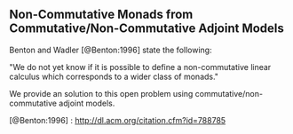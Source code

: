 Non-Commutative Monads from Commutative/Non-Commutative Adjoint Models
----------------------------------------------------------------------

Benton and Wadler [@Benton:1996] state the following:

"We do not yet know if it is possible to define a non-commutative linear calculus which corresponds to a wider class of monads."

We provide an solution to this open problem using commutative/non-commutative adjoint models.

[@Benton:1996] : http://dl.acm.org/citation.cfm?id=788785